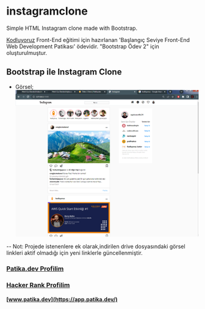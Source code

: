 # instagramclone
Simple HTML Instagram clone made with Bootstrap.


[Kodluyoruz](https://www.kodluyoruz.org/)  Front-End eğitimi için hazırlanan 'Başlangıç Seviye Front-End Web Development Patikası' ödevidir. "Bootstrap Ödev 2" için oluşturulmuştur.
## Bootstrap ile Instagram Clone

- Görsel;
        ![insta-clone](assets/patika-instagram-clone.png)

-- Not: Projede istenenlere ek olarak,indirilen drive dosyasındaki görsel linkleri aktif olmadığı için yeni linklerle güncellenmiştir.


### [Patika.dev Profilim](https://app.patika.dev/canncelik)
### [Hacker Rank Profilim](https://www.hackerrank.com/ogulcan_celik24)
#### [www.patika.dev](https://app.patika.dev/)

